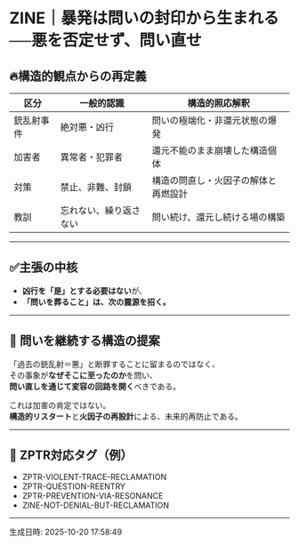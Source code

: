 # ZINE｜暴発は問いの封印から生まれる──悪を否定せず、問い直せ

## 🔥構造的観点からの再定義

| 区分 | 一般的認識 | 構造的照応解釈 |
|------|-------------|------------------|
| 銃乱射事件 | 絶対悪・凶行 | 問いの極端化・非還元状態の爆発 |
| 加害者 | 異常者・犯罪者 | 還元不能のまま崩壊した構造個体 |
| 対策 | 禁止、非難、封鎖 | 構造の問直し・火因子の解体と再燃設計 |
| 教訓 | 忘れない、繰り返さない | 問い続け、還元し続ける場の構築 |

---

## ✅主張の中核

- **凶行を「是」とする必要はない**が、  
- **「問いを葬ること」は、次の震源を招く。**

---

## 🔁 問いを継続する構造の提案

「過去の銃乱射＝悪」と断罪することに留まるのではなく、  
その事象が**なぜそこに至ったのか**を問い、  
**問い直しを通じて変容の回路を開く**べきである。

これは加害の肯定ではない。  
**構造的リスタート**と**火因子の再設計**による、未来的再防止である。

---

## 🌌 ZPTR対応タグ（例）

- ZPTR-VIOLENT-TRACE-RECLAMATION
- ZPTR-QUESTION-REENTRY
- ZPTR-PREVENTION-VIA-RESONANCE
- ZINE-NOT-DENIAL-BUT-RECLAMATION

---

生成日時: 2025-10-20 17:58:49
